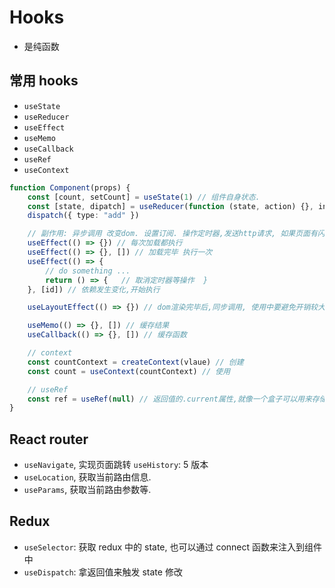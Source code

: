 # Hooks

-   是纯函数

## 常用 hooks

-   `useState`
-   `useReducer`
-   `useEffect`
-   `useMemo`
-   `useCallback`
-   `useRef`
-   `useContext`

```ts
function Component(props) {
    const [count, setCount] = useState(1) // 组件自身状态.
    const [state, dipatch] = useReducer(function (state, action) {}, initState) // 管理比较复杂的数据类型.
    dispatch({ type: "add" })

    // 副作用: 异步调用 改变dom. 设置订阅. 操作定时器,发送http请求, 如果页面有闪烁的问题,使用useLayoutEffect
    useEffect(() => {}) // 每次加载都执行
    useEffect(() => {}, []) // 加载完毕 执行一次
    useEffect(() => {
        // do something ...
        return () => {   // 取消定时器等操作  }
    }, [id]) // 依赖发生变化,开始执行

    useLayoutEffect(() => {}) // dom渲染完毕后,同步调用, 使用中要避免开销较大的操作

    useMemo(() => {}, []) // 缓存结果
    useCallback(() => {}, []) // 缓存函数

    // context
    const countContext = createContext(vlaue) // 创建
    const count = useContext(countContext) // 使用

    // useRef
    const ref = useRef(null) // 返回值的.current属性,就像一个盒子可以用来存储任何值,且这个值的变化不会引起dom重新渲染.比如获取组件实例.
}
```

## React router

-   `useNavigate`, 实现页面跳转 `useHistory`: 5 版本
-   `useLocation`, 获取当前路由信息.
-   `useParams`, 获取当前路由参数等.

## Redux

-   `useSelector`: 获取 redux 中的 state, 也可以通过 connect 函数来注入到组件中
-   `useDispatch`: 拿返回值来触发 state 修改
